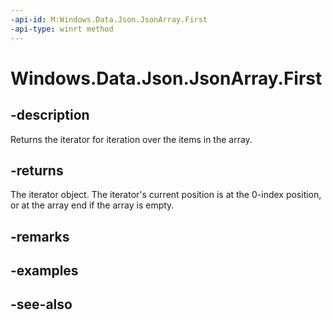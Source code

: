 ```yaml
---
-api-id: M:Windows.Data.Json.JsonArray.First
-api-type: winrt method
---
```


<!-- Method syntax
public Windows.Foundation.Collections.IIterator<Windows.Data.Json.IJsonValue> First()
-->

# Windows.Data.Json.JsonArray.First

## -description
Returns the iterator for iteration over the items in the array.

## -returns
The iterator object. The iterator's current position is at the 0-index position, or at the array end if the array is empty.

## -remarks

## -examples

## -see-also

